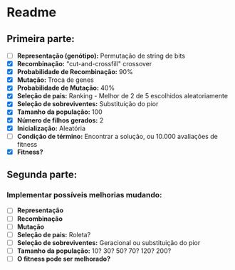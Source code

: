 # Readme

## Primeira parte:
- [ ] **Representação (genótipo):** Permutação de string de bits
- [x] **Recombinação:** "cut-and-crossfill" crossover
- [x] **Probabilidade de Recombinação:** 90%
- [x] **Mutação:** Troca de genes
- [x] **Probabilidade de Mutação:** 40%
- [x] **Seleção de pais:** Ranking - Melhor de 2 de 5 escolhidos aleatoriamente
- [x] **Seleção de sobreviventes:** Substituição do pior
- [x] **Tamanho da população:** 100
- [x] **Número de filhos gerados:** 2
- [x] **Inicialização:** Aleatória
- [ ] **Condição de término:** Encontrar a solução, ou 10.000 avaliações de fitness
- [x] **Fitness?**

## Segunda parte:
### Implementar possíveis melhorias mudando:
  - [ ] **Representação**
  - [ ] **Recombinação**
  - [ ] **Mutação**
  - [ ] **Seleção de pais:** Roleta?
  - [ ] **Seleção de sobreviventes:** Geracional ou substituição do pior
  - [ ] **Tamanho da população:** 10? 30? 50? 70? 120? 200?
  - [ ] **O fitness pode ser melhorado?**
